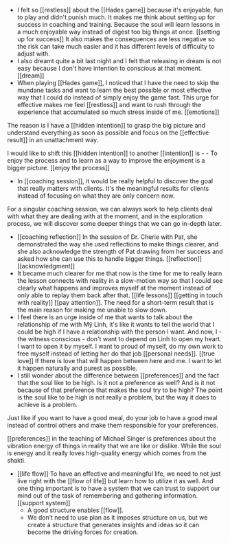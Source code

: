 - I felt so [[restless]] about the [[Hades game]] because it's enjoyable, fun to play and didn't punish much. It makes me think about setting up for success in coaching and training. Because the soul will learn lessons in a much enjoyable way instead of digest too big things at once. [[setting up for success]] It also makes the consequences are less negative so the risk can take much easier and it has different levels of difficulty to adjust with. 
- I also dreamt quite a bit last night and I felt that releasing in dream is not easy because I don't have intention to conscious at that moment. [[dream]]
- When playing [[Hades game]], I noticed that I have the need to skip the mundane tasks and want to learn the best possible or most effective way that I could do instead of simply enjoy the game fast. This urge for effective makes me feel [[restless]] and want to rush through the experience that accumulated so much stress inside of me. [[emotions]]

The reason is I have a [[hidden intention]] to grasp the big picture and understand everything as soon as possible and focus on the [[effective result]] in an unattachment way.

I would like to shift this [[hidden intention]] to another [[intention]] is 
    - 
    - To enjoy the process and to learn as a way to improve the enjoyment is a bigger picture. [[enjoy the process]]
- In [[coaching session]], it would be really helpful to discover the goal that really matters with clients. It's the meaningful results for clients instead of focusing on what they are only concern now.

For a singular coaching session, we can always work to help clients deal with what they are dealing with at the moment, and in the exploration process, we will discover some deeper things that we can go in-depth later.
- [[coaching reflection]] In the session of Dr. Cherie with Pat, she demonstrated the way she used reflections to make things clearer, and she also acknowledge the strength of Pat drawing from her success and asked how she can use this to handle bigger things. [[reflection]] [[acknowledgment]] 
- It became much clearer for me that now is the time for me to really learn the lesson connects with reality in a slow-motion way so that I could see clearly what happens and improves myself at the moment instead of only able to replay them back after that. [[life lessons]] [[getting in touch with reality]] [[pay attention]]. The need for a short-term result that is the main reason for making me unable to slow down. 
- I feel there is an urge inside of me that wants to talk about the relationship of me with Mỹ Linh, it's like it wants to tell the world that I could be high if I have a relationship with the person I want. And now, I - the witness conscious - don't want to depend on Linh to open my heart. I want to open it by myself. I want to proud of myself, do my own work to free myself instead of letting her do that job [[personal needs]]. [[true love]] If there is love that will happen between here and me. I want to let it happen naturally and purest as possible. 
- I still wonder about the difference between [[preferences]] and the fact that the soul like to be high. Is it not a preference as well? And is it not because of that preference that makes the soul try to be high? The point is the soul like to be high is not really a problem, but the way it does to achieve is a problem.

Just like if you want to have a good meal, do your job to have a good meal instead of control others and make them responsible for your preferences. 

[[preferences]] in the teaching of Michael Singer is preferences about the vibration energy of things in reality that we are like or dislike. While the soul is energy and it really loves high-quality energy which comes from the shakti. 
- [[life flow]] To have an effective and meaningful life, we need to not just live right with the [[flow of life]] but learn how to utilize it as well. And one thing important is to have a system that we can trust to support our mind out of the task of remembering and gathering information. [[support system]]
    - A good structure enables [[flow]].
    - We don’t need to use plan as it imposes structure on us, but we create a structure that generates insights and ideas so it can become the driving forces for creation.
